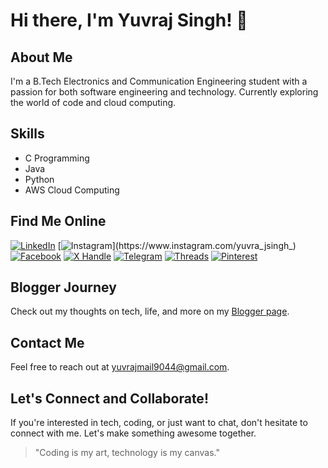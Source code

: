# Hi there, I'm Yuvraj Singh! 👋

## About Me
I'm a B.Tech Electronics and Communication Engineering student with a passion for both software engineering and technology. Currently exploring the world of code and cloud computing. 

## Skills
- C Programming
- Java
- Python
- AWS Cloud Computing

## Find Me Online
[![LinkedIn](https://img.shields.io/badge/-LinkedIn-blue?style=flat-square&logo=linkedin&logoColor=white&link=https://www.linkedin.com/in/yuvrajsingh001)](https://www.linkedin.com/in/yuvrajsingh001)
[![Instagram](https://img.shields.io/badge/-Instagram-E4405F?style=flat-square&logo=instagram&logoColor=white&link=https://www.instagram.com/yuvra_jsingh_)](https://www.instagram.com/yuvra_jsingh_)
[![Facebook](https://img.shields.io/badge/-Facebook-1877F2?style=flat-square&logo=facebook&logoColor=white&link=https://www.facebook.com/profile.php?id=100081046530101)](https://www.facebook.com/profile.php?id=100081046530101)
[![X Handle](https://img.shields.io/badge/-X-2V7v9BzJnONx3R_z4SdcLA-1A1A1A?style=flat-square&logo=x&logoColor=white&link=https://x.com/yuvra_jsingh?t=2V7v9BzJnONx3R_z4SdcLA&s=09)](https://x.com/yuvra_jsingh?t=2V7v9BzJnONx3R_z4SdcLA&s=09)
[![Telegram](https://img.shields.io/badge/-Telegram-2CA5E0?style=flat-square&logo=telegram&logoColor=white&link=https://t.me/yuvra_jsingh)](https://t.me/yuvra_jsingh)
[![Threads](https://img.shields.io/badge/-Threads-FF0000?style=flat-square&logo=threads&logoColor=white&link=https://www.threads.net/@yuvra_jsingha)](https://www.threads.net/@yuvra_jsingha)
[![Pinterest](https://img.shields.io/badge/-Pinterest-BD081C?style=flat-square&logo=pinterest&logoColor=white&link=https://www.pinterest.com/yuvra_jsingha)](https://www.pinterest.com/yuvra_jsingha)

## Blogger Journey
Check out my thoughts on tech, life, and more on my [Blogger page](https://yuvrajsinghjournal.blogspot.com).

## Contact Me
Feel free to reach out at [yuvrajmail9044@gmail.com](mailto:yuvrajmail9044@gmail.com).

## Let's Connect and Collaborate!
If you're interested in tech, coding, or just want to chat, don't hesitate to connect with me. Let's make something awesome together.

> "Coding is my art, technology is my canvas."

<!--
Add any other sections you find relevant.
-->

